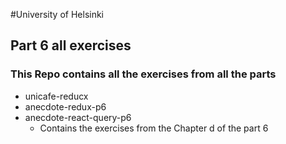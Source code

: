 #University of Helsinki
## Part  6 all exercises

### This Repo contains all the exercises from all the parts
- unicafe-reducx 
- anecdote-redux-p6
- anecdote-react-query-p6
  - Contains the exercises from the Chapter d of the part 6  